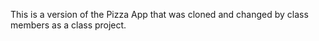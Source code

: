 This is a version of the Pizza App that was cloned and changed by class members as a class project.  
